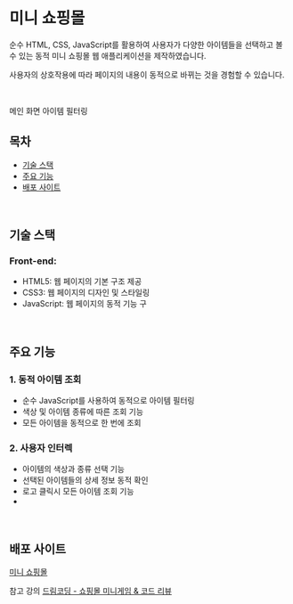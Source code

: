 # 미니 쇼핑몰
순수 HTML, CSS, JavaScript를 활용하여 사용자가 다양한 아이템들을 선택하고 볼 수 있는 동적 미니 쇼핑몰 웹 애플리케이션을 제작하였습니다. 

사용자의 상호작용에 따라 페이지의 내용이 동적으로 바뀌는 것을 경험할 수 있습니다.

<br>

메인 화면 
아이템 필터링


## 목차
- [기술 스택](#기술-스택)
- [주요 기능](#주요-기능)
- [배포 사이트](#배포-사이트)

<br>

## 기술 스택
### Front-end:
- HTML5: 웹 페이지의 기본 구조 제공
- CSS3: 웹 페이지의 디자인 및 스타일링
- JavaScript: 웹 페이지의 동적 기능 구

<br>

## 주요 기능
### 1. 동적 아이템 조회
- 순수 JavaScript를 사용하여 동적으로 아이템 필터링
- 색상 및 아이템 종류에 따른 조회 기능
- 모든 아이템을 동적으로 한 번에 조회

### 2. 사용자 인터렉
- 아이템의 색상과 종류 선택 기능
- 선택된 아이템들의 상세 정보 동적 확인
- 로고 클릭시 모든 아이템 조회 기능
- 
<br>

## 배포 사이트

[미니 쇼핑몰](https://stilllee.github.io/nwitter)

참고 강의
[드림코딩 - 쇼핑몰 미니게임 & 코드 리뷰](https://academy.dream-coding.com/courses/mini-shopping)
